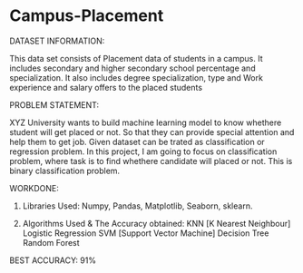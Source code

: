 # Campus-Placement

DATASET INFORMATION:

This data set consists of Placement data of students in a campus. It includes secondary and higher secondary school percentage and specialization. It also includes degree specialization, type and Work experience and salary offers to the placed students


PROBLEM STATEMENT:

XYZ University wants to build machine learning model to know whethere student will get placed or not. So that they can provide special attention and help them to get job. Given dataset can be trated as classification or regression problem. In this project, I am going to focus on classification problem, where task is to find whethere candidate will placed or not. This is binary classification problem.


WORKDONE:

1. Libraries Used:
Numpy, Pandas, Matplotlib, Seaborn, sklearn.

2. Algorithms Used & The Accuracy obtained:
KNN [K Nearest Neighbour]
Logistic Regression
SVM [Support Vector Machine]
Decision Tree
Random Forest


BEST ACCURACY: 91%






